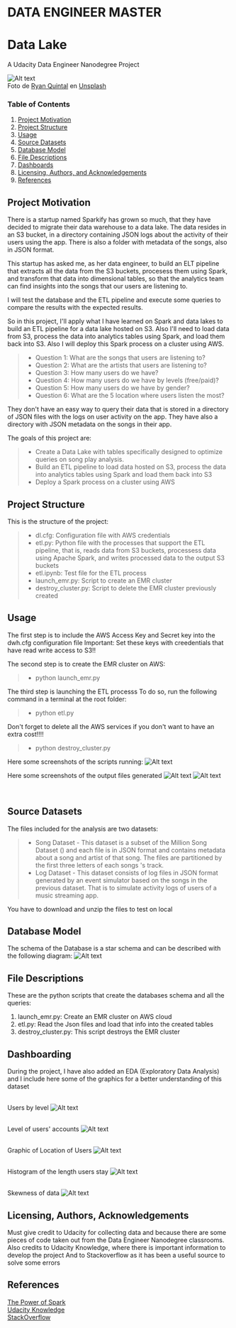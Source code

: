 
# DATA ENGINEER MASTER
# Data Lake
A Udacity Data Engineer Nanodegree Project

![Alt text](./img/ryan-quintal-zm42KtKcn9c-unsplash.jpg?raw=true "A Data Lake about music!!")
<br>
Foto de <a href="https://unsplash.com/@ryanquintal?utm_source=unsplash&utm_medium=referral&utm_content=creditCopyText">Ryan Quintal</a> en <a href="https://unsplash.com/es/colecciones/6857718/audiobooks%2C-listening%2C-music?utm_source=unsplash&utm_medium=referral&utm_content=creditCopyText">Unsplash</a>
  
### Table of Contents

1. [Project Motivation](#motivation)
2. [Project Structure](#structure)
3. [Usage](#usage)
4. [Source Datasets](#source_datasets)
5. [Database Model](#database)
6. [File Descriptions](#files)
7. [Dashboards](#dash)
9. [Licensing, Authors, and Acknowledgements](#licensing)
10. [References](#references)


## Project Motivation<a name="motivation"></a> 

There is a startup named Sparkify has grown so much, that they have decided to migrate their data warehouse to a data lake.
The data resides in an S3 bucket, in a directory containing JSON logs about the activity of their users using the app.
There is also a folder with metadata of the songs, also in JSON format.

This startup has asked me, as her data engineer, to build an ELT pipeline that extracts all the data from the S3 buckets, procesess them using Spark, and transform that data into dimensional tables, so that the analytics team can find insights into the songs that our users are listening to.

I will test the database and the ETL pipeline and execute some queries to compare the results with the expected results.

So in this project, I'll apply what I have learned on Spark and data lakes to build an ETL pipeline for a data lake hosted on S3. Also I'll need to load data from S3, process the data into analytics tables using Spark, and load them back into S3. Also I will deploy this Spark process on a cluster using AWS.

> * Question 1: What are the songs that users are listening to?
> * Question 2: What are the artists that users are listening to?
> * Question 3: How many users do we have?
> * Question 4: How many users do we have by levels (free/paid)?
> * Question 5: How many users do we have by gender?
> * Question 6: What are the 5 location where users listen the most?

They don't have an easy way to query their data that is stored in a directory of JSON files with the logs on user activity on the app. They have also a directory with JSON metadata on the songs in their app.

The goals of this project are:
> * Create a Data Lake with tables specifically designed to optimize queries on song play analysis. 
> * Build an ETL pipeline to load data hosted on S3, process the data into analytics tables using Spark and load them back into S3
> * Deploy a Spark process on a cluster using AWS


## Project Structure<a name="structure"></a>

This is the structure of the project:
> * dl.cfg: Configuration file with AWS credentials
> * etl.py: Python file with the processes that support the ETL pipeline, that is, reads data from S3 buckets, processess data using Apache Spark, and writes processed data to the output S3 buckets
> * etl.ipynb: Test file for the ETL process
> * launch_emr.py: Script to create an EMR cluster
> * destroy_cluster.py: Script to delete the EMR cluster previously created



## Usage <a name="usage"></a>

The first step is to include the AWS Access Key and Secret key into the dwh.cfg configuration file
Important: Set these keys with creedentials that have read write access to S3!!

The second step is to create the EMR cluster on AWS:
> * python launch_emr.py

The third step is launching the ETL processs 
To do so, run the following command in a terminal at the root folder:

> * python etl.py

Don't forget to delete all the AWS services if you don't want to have an extra cost!!!!

>* python destroy_cluster.py

Here some screenshots of the scripts running:
![Alt text](./img/exec0.png?raw=true "exec0.png")

Here some screenshots of the output files generated
![Alt text](./img/partition.png?raw=true "PartitionedFiles")
![Alt text](./img/tree.png?raw=true "OutputFiles")

<br>

## Source Datasets <a name="source_datasets"></a>

The files included for the analysis are two datasets:

> * Song Dataset       - This dataset is a subset of the Million Song Dataset () and each file is in JSON format and contains metadata about a song and artist of that song. The files are partitioned by the first three letters of each songs 's track. 
> * Log Dataset        - This dataset consists of log files in JSON format generated by an event simulator based on the songs in the previous dataset. That is to simulate activity logs of users of a music streaming app.

You have to download and unzip the files to test on local

## Database Model <a name="database"></a>

The schema of the Database is a star schema and can be described with the following diagram:
![Alt text](./img/DataLake_Star_schema.png?raw=true "Database_model")

## File Descriptions <a name="files"></a>

These are the python scripts that create the databases schema and all the queries:

1. launch_emr.py: Create an EMR cluster on AWS cloud <br>
2. etl.py: Read the Json files and load that info into the created tables
3. destroy_cluster.py: This script destroys the EMR cluster

## Dashboarding<a name="dash"></a> 

During the project, I have also added an EDA (Exploratory Data Analysis) and I include here some of the graphics for a better understanding of this dataset
<br>

 <br>Users by level
![Alt text](./img/level.png?raw=true "UsersbyLevel")

<br>Level of users' accounts
![Alt text](./img/level_plot.png?raw=true "Level account of Users")

<br>Graphic of Location of Users
![Alt text](./img/location.png?raw=true "Users by Location")

 <br>Histogram of the length users stay
![Alt text](./img/hist.png?raw=true "Histogram")

 <br>Skewness of data
![Alt text](./img/skewness.png?raw=true "Skewness")

## Licensing, Authors, Acknowledgements<a name="licensing"></a>

Must give credit to Udacity for collecting data and because there are some pieces of code taken out from the Data Engineer Nanodegree classrooms. 
Also credits to Udacity Knowledge, where there is important information to develop the project
And to Stackoverflow as it has been a useful source to solve some errors

## References <a name="references"></a>
 [The Power of Spark](https://learn.udacity.com/nanodegrees/nd027/parts/cd0030/lessons/ls1965/concepts/626aa254-50bc-4bc7-8fe9-9a4e28527739) <br>
 [Udacity Knowledge](https://knowledge.udacity.com/) <br>
 [StackOverflow](https://stackoverflow.com/) <br>
 
